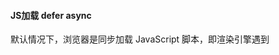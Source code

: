 #### JS加载 defer async

默认情况下，浏览器是同步加载 JavaScript 脚本，即渲染引擎遇到<script>标签就会停下来，等到执行完脚本，再继续向下渲染。如果是外部脚本，还必须加入脚本下载的时间。如果脚本体积很大，下载和执行的时间就会很长，因此造成浏览器堵塞，用户会感觉到浏览器“卡死”了，没有任何响应。这显然是很不好的体验，所以浏览器允许脚本异步加载，下面就是两种异步加载的语法。

##### 脚本阻塞问题实际有两种解决方案

```
<script async src="js/vendor/jquery.js"></script>
```
* 浏览器遇到 async 脚本时不会阻塞页面渲染，而是直接下载然后运行。脚本的执行时间就无法控制，只是脚本不会阻止剩余页面的显示。


```
<script defer src="js/vendor/jquery.js"></script>
```
* 添加 defer（延时） 属性的脚本将按照在页面中出现的顺序加载，将脚本代码放置在页面底部可以替代defer所提供的功能。


###### 注意：如果元素同时定义了defer和async特性，则按async来处理，对于不支持async的浏览器会直接忽略async特性。

##### defer与async的区别是：defer要等到整个页面在内存中正常渲染结束（DOM 结构完全生成，以及其他脚本执行完成），才会执行；async一旦下载完，渲染引擎就会中断渲染，执行这个脚本以后，再继续渲染。一句话，defer是“渲染完再执行”，async是“下载完就执行”。另外，如果有多个defer脚本，会按照它们在页面出现的顺序加载，而多个async脚本是不能保证加载顺序的。
